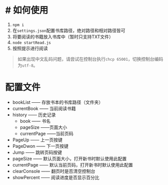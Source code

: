 # # 如何使用

1. `npm i`
2. 在`settings.json`配置书库路径，绝对路径和相对路径皆可
3. 将要阅读的书籍放入书库中（暂时只支持TXT文件）
4. `node startRead.js`
5. 按照提示进行阅读

> 如果出现中文乱码问题，请尝试在控制台执行`chcp 65001`，切换控制台编码为`utf-8`。

# 配置文件

- bookList —— 存放书本的书库路径（文件夹）
- currentBook —— 当前阅读书籍
- history —— 历史记录
  - book —— 书名
  - pageSize ——页面大小
  - currentPage ——当前页码
- PageUp —— 上一页按键
- PageDwon —— 下一页按键
- Jump —— 跳转页码按键
- pageSize —— 默认页面大小，打开新书时默认使用此配置
- currentPage —— 默认当前页码，打开新书时默认使用此配置
- clearConsole —— 翻页时是否清空控制台
- showPercent —— 阅读进度是否显示百分比